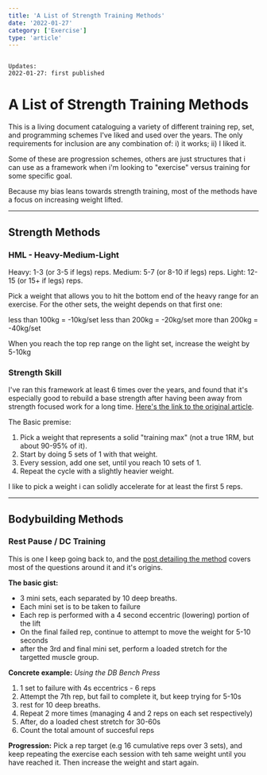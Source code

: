 ```yaml
---
title: 'A List of Strength Training Methods'
date: '2022-01-27'
category: ['Exercise']
type: 'article'
---
```


```

Updates:
2022-01-27: first published

```

# A List of Strength Training Methods

This is a living document cataloguing a variety of different training rep, set, and programming schemes I've liked and used over the years. The only requirements for inclusion are any combination of: i) it works; ii) I liked it.

Some of these are progression schemes, others are just structures that i can use as a framework when i'm looking to "exercise" versus training for some specific goal.

Because my bias leans towards strength training, most of the methods have a focus on increasing weight lifted.

---

## Strength Methods

### HML - Heavy-Medium-Light

Heavy: 1-3 (or 3-5 if legs) reps.
Medium: 5-7 (or 8-10 if legs) reps.
Light: 12-15 (or 15+ if legs) reps.

Pick a weight that allows you to hit the bottom end of the heavy range for an exercise. For the other sets, the weight depends on that first one:

less than 100kg = -10kg/set
less than 200kg = -20kg/set
more than 200kg = -40kg/set

When you reach the top rep range on the light set, increase the weight by 5-10kg

### Strength Skill

I've ran this framework at least 6 times over the years, and found that it's especially good to rebuild a base strength after having been away from strength focused work for a long time. [Here's the link to the original article](https://www.t-nation.com/workouts/russian-strength-skill-the-workouts/).

The Basic premise:

1. Pick a weight that represents a solid "training max" (not a true 1RM, but about 90-95% of it).
2. Start by doing 5 sets of 1 with that weight.
3. Every session, add one set, until you reach 10 sets of 1.
4. Repeat the cycle with a slightly heavier weight.

I like to pick a weight i can solidly accelerate for at least the first 5 reps.

---

## Bodybuilding Methods

### Rest Pause / DC Training

This is one I keep going back to, and the [post detailing the method](https://www.intensemuscle.com/forum/main-forums/the-dogg-pound/20286-updated-dc-training-newbies-read-this-first-and-then-ask-questions-later) covers most of the questions around it and it's origins.

**The basic gist:**

- 3 mini sets, each separated by 10 deep breaths.
- Each mini set is to be taken to failure
- Each rep is performed with a 4 second eccentric (lowering) portion of the lift
- On the final failed rep, continue to attempt to move the weight for 5-10 seconds
- after the 3rd and final mini set, perform a loaded stretch for the targetted muscle group.

**Concrete example:**
_Using the DB Bench Press_

1. 1 set to failure with 4s eccentrics - 6 reps
2. Attempt the 7th rep, but fail to complete it, but keep trying for 5-10s
3. rest for 10 deep breaths.
4. Repeat 2 more times (managing 4 and 2 reps on each set respectively)
5. After, do a loaded chest stretch for 30-60s
6. Count the total amount of succesful reps

**Progression:**
Pick a rep target (e.g 16 cumulative reps over 3 sets), and keep repeating the exercise each session with teh same weight until you have reached it. Then increase the weight and start again.
